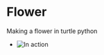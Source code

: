 # Flower
Making a flower in turtle python

* ![In action](https://github.com/vaidehiu/Flower/blob/main/flo.gif)
